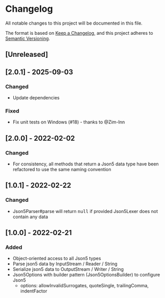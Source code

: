 # Changelog
All notable changes to this project will be documented in this file.

The format is based on [Keep a Changelog](https://keepachangelog.com/en/1.0.0/),
and this project adheres to [Semantic Versioning](https://semver.org/spec/v2.0.0.html).

## [Unreleased]

## [2.0.1] - 2025-09-03
### Changed
- Update dependencies
### Fixed
- Fix unit tests on Windows (#18) - thanks to @Zim-Inn

## [2.0.0] - 2022-02-02
### Changed
- For consistency, all methods that return a Json5 data type have been refactored to use the same naming convention

## [1.0.1] - 2022-02-22
### Changed
- Json5Parser#parse will return <kbd>null</kbd> if provided Json5Lexer does not contain any data

## [1.0.0] - 2022-02-21
### Added
- Object-oriented access to all Json5 types
- Parse json5 data by InputStream / Reader / String
- Serialize json5 data to OutputStream / Writer / String
- Json5Options with builder pattern (Json5OptionsBuilder) to configure Json5
  - options: allowInvalidSurrogates, quoteSingle, trailingComma, indentFactor
